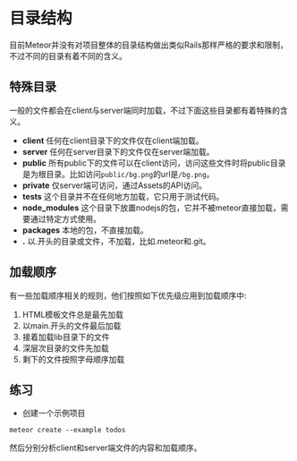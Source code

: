 # 目录结构

目前Meteor并没有对项目整体的目录结构做出类似Rails那样严格的要求和限制，不过不同的目录有着不同的含义。

## 特殊目录

一般的文件都会在client与server端同时加载，不过下面这些目录都有着特殊的含义。

* **client** 任何在client目录下的文件仅在client端加载。
* **server** 任何在server目录下的文件仅在server端加载。
* **public** 所有public下的文件可以在client访问，访问这些文件时将public目录是为根目录。比如访问`public/bg.png`的url是`/bg.png`。
* **private** 仅server端可访问，通过Assets的API访问。
* **tests** 这个目录并不在任何地方加载，它只用于测试代码。
* **node_modules**  这个目录下放置nodejs的包，它并不被meteor直接加载，需要通过特定方式使用。
* **packages** 本地的包，不直接加载。
* **.** 以.开头的目录或文件，不加载，比如.meteor和.git。


## 加载顺序

有一些加载顺序相关的规则，他们按照如下优先级应用到加载顺序中:

1. HTML模板文件总是最先加载
1. 以main.开头的文件最后加载
1. 接着加载lib目录下的文件
1. 深层次目录的文件先加载
1. 剩下的文件按照字母顺序加载

## 练习

* 创建一个示例项目

```
meteor create --example todos
```

然后分别分析client和server端文件的内容和加载顺序。
